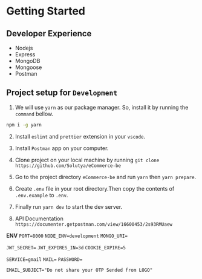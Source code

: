 # Getting Started

## Developer Experience

-   Nodejs
-   Express
-   MongoDB
-   Mongoose
-   Postman

## Project setup for `Development`

1. We will use `yarn` as our package manager. So, install it by running the `command` bellow.

```bash
npm i -g yarn
```

2. Install `eslint` and `prettier` extension in your `vscode`.

3. Install `Postman` app on your computer.

4. Clone project on your local machine by running `git clone https://github.com/Solutya/eCommerce-be`

5. Go to the project directory `eCommerce-be` and run `yarn` then `yarn prepare`.

6. Create `.env` file in your root directory.Then copy the contents of `.env.example` to `.env`.

7. Finally run `yarn dev` to start the dev server.

8. API Documentation `https://documenter.getpostman.com/view/16600453/2s93RMUaew`

**ENV**
`PORT=8000`
`NODE_ENV=development`
`MONGO_URI=`

`JWT_SECRET=`
`JWT_EXPIRES_IN=3d`
`COOKIE_EXPIRE=5`

`SERVICE=gmail`
`MAIL=`
`PASSWORD=`

`EMAIL_SUBJECT="Do not share your OTP Sended from LOGO"`
